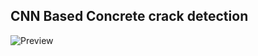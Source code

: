 ## CNN Based Concrete crack detection
![Preview](https://www.google.com/search?q=concrete+crack+detection+github&rlz=1C1CHBF_enIN865IN865&sxsrf=ALeKk008g1rDdFM6GSd16UzP_edLZa8TRQ:1599495052308&source=lnms&tbm=isch&sa=X&ved=2ahUKEwiFo6azt9frAhUCyDgGHX8ECM8Q_AUoAXoECA0QAw&biw=1280&bih=610#imgrc=kVWZfEODY44pJM)
